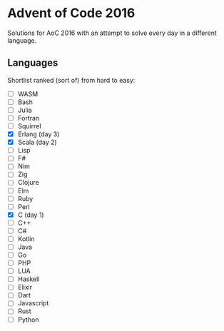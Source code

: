 # Advent of Code 2016

Solutions for AoC 2016 with an attempt to solve every day in a different language.

## Languages

Shortlist ranked (sort of) from hard to easy:

- [ ] WASM
- [ ] Bash
- [ ] Julia
- [ ] Fortran
- [ ] Squirrel
- [x] Erlang (day 3)
- [x] Scala (day 2)
- [ ] Lisp
- [ ] F#
- [ ] Nim
- [ ] Zig
- [ ] Clojure
- [ ] Elm
- [ ] Ruby
- [ ] Perl
- [x] C (day 1)
- [ ] C++
- [ ] C#
- [ ] Kotlin
- [ ] Java
- [ ] Go
- [ ] PHP
- [ ] LUA
- [ ] Haskell
- [ ] Elixir
- [ ] Dart
- [ ] Javascript
- [ ] Rust
- [ ] Python
